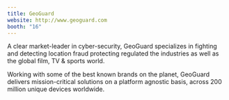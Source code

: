 ```yaml
---
title: GeoGuard
website: http://www.geoguard.com
booth: "16"
---
```


A clear market-leader in cyber-security, GeoGuard specializes in fighting and detecting location fraud protecting regulated the industries as well as the global film, TV & sports world. 

Working with some of the best known brands on the planet, GeoGuard delivers mission-critical solutions on a platform agnostic basis, across 200 million unique devices worldwide.
